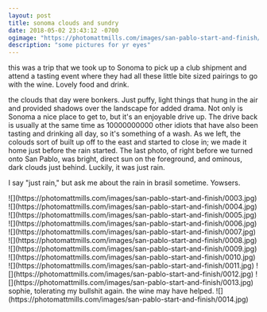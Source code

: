 ```yaml
---
layout: post
title: sonoma clouds and sundry
date: 2018-05-02 23:43:12 -0700
ogimage: "https://photomattmills.com/images/san-pablo-start-and-finish/0012.jpg"
description: "some pictures for yr eyes"
---
```


this was a trip that we took up to Sonoma to pick up a club shipment and attend a tasting event where they had all these little bite sized pairings to go with the wine. Lovely food and drink. 

the clouds that day were bonkers. Just puffy, light things that hung in the air and provided shadows over the landscape for added drama. Not only is Sonoma a nice place to get to, but it's an enjoyable drive up. The drive back is usually at the same time as 10000000000 other idiots that have also been tasting and drinking all day, so it's something of a wash. As we left, the colouds sort of built up off to the east and started to close in; we made it home just before the rain started. The last photo, of right before we turned onto San Pablo, was bright, direct sun on the foreground, and ominous, dark clouds just behind. Luckily, it was just rain. 

I say "just rain," but ask me about the rain in brasil sometime. Yowsers.

<span style="display:block;" class="center">
  ![](https://photomattmills.com/images/san-pablo-start-and-finish/0003.jpg)
<span class="caption"></span>
![](https://photomattmills.com/images/san-pablo-start-and-finish/0004.jpg)
<span class="caption"></span>
![](https://photomattmills.com/images/san-pablo-start-and-finish/0005.jpg)
<span class="caption"></span>
![](https://photomattmills.com/images/san-pablo-start-and-finish/0006.jpg)
<span class="caption"></span>
![](https://photomattmills.com/images/san-pablo-start-and-finish/0007.jpg)
<span class="caption"></span>
![](https://photomattmills.com/images/san-pablo-start-and-finish/0008.jpg)	
<span class="caption"></span>
![](https://photomattmills.com/images/san-pablo-start-and-finish/0009.jpg)
<span class="caption"></span>
![](https://photomattmills.com/images/san-pablo-start-and-finish/0010.jpg)
<span class="caption"></span>
![](https://photomattmills.com/images/san-pablo-start-and-finish/0011.jpg)
<span class="caption"></span>
![](https://photomattmills.com/images/san-pablo-start-and-finish/0012.jpg)
<span class="caption"></span>
![](https://photomattmills.com/images/san-pablo-start-and-finish/0013.jpg)
<span class="caption">sophie, tolerating my bullshit again. the wine may have helped.</span>
![](https://photomattmills.com/images/san-pablo-start-and-finish/0014.jpg)
<span class="caption"></span>
</span>
